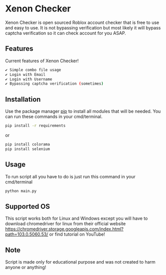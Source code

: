 # Xenon Checker

Xenon Checker is open sourced Roblox account checker that is free to use and easy to use. It is not bypassing verification but most likely it will bypass captcha verification so it can check account for you ASAP.

## Features

Current features of Xenon Checker!

```bash
✔️ Simple combo file usage
✔️ Login with Email
✔️ Login with Username
✔️ Bypassing captcha verification (sometimes)
```
## Installation

Use the package manager [pip](https://pip.pypa.io/en/stable/) to install all modules that will be needed. You can run these commands in your cmd/terminal.

```bash
pip install -r requirements
```
or
```bash
pip install colorama
pip install selenium
```

## Usage

To run script all you have to do is just run this command in your cmd/terminal

```python
python main.py
```

## Supported OS

This script works both for Linux and Windows except you will have to download chromedriver for linux from their official website https://chromedriver.storage.googleapis.com/index.html?path=103.0.5060.53/ or find tutorial on YouTube!

## Note

Script is made only for educational purpose and was not created to harm anyone or anything!
